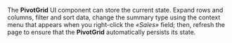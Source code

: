 The **PivotGrid** UI component can store the current state. Expand rows and columns, filter and sort data, change the summary type using the context menu that appears when you right-click the _&laquo;Sales&raquo;_ field; then, refresh the page to&nbsp;ensure that the **PivotGrid** automatically persists its state.